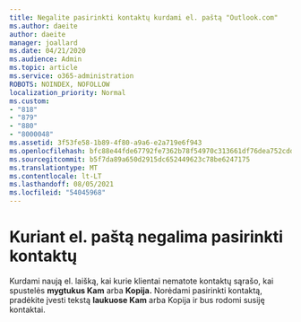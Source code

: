 ```yaml
---
title: Negalite pasirinkti kontaktų kurdami el. paštą "Outlook.com"
ms.author: daeite
author: daeite
manager: joallard
ms.date: 04/21/2020
ms.audience: Admin
ms.topic: article
ms.service: o365-administration
ROBOTS: NOINDEX, NOFOLLOW
localization_priority: Normal
ms.custom:
- "818"
- "879"
- "880"
- "8000048"
ms.assetid: 3f53fe58-1b89-4f80-a9a6-e2a719e6f943
ms.openlocfilehash: bfc88e44fde67792fe7362b78f54970c313661df76dea752cdd85fd03802d290
ms.sourcegitcommit: b5f7da89a650d2915dc652449623c78be6247175
ms.translationtype: MT
ms.contentlocale: lt-LT
ms.lasthandoff: 08/05/2021
ms.locfileid: "54045968"
---
```

# <a name="cant-select-contacts-when-composing-email"></a>Kuriant el. paštą negalima pasirinkti kontaktų

Kurdami naują el. laišką, kai kurie klientai nematote kontaktų sąrašo, kai spustelės **mygtukus Kam** arba **Kopija.** Norėdami pasirinkti kontaktą, pradėkite  įvesti tekstą **laukuose Kam** arba Kopija ir bus rodomi susiję kontaktai.
